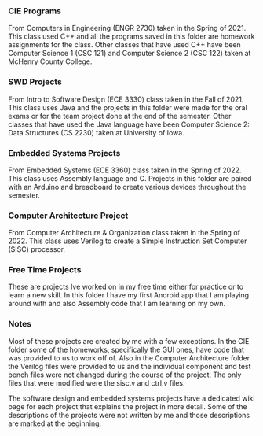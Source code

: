 ### CIE Programs
From Computers in Engineering (ENGR 2730) taken in the Spring of 2021. This class used C++ and all the programs saved in this folder are homework assignments for the class. Other classes that have used C++ have been Computer Science 1 (CSC 121) and Computer Science 2 (CSC 122) taken at McHenry County College.

### SWD Projects
From Intro to Software Design (ECE 3330) class taken in the Fall of 2021. This class uses Java and the projects in this folder were made for the oral exams or for the team project done at the end of the semester. Other classes that have used the Java language have been Computer Science 2: Data Structures (CS 2230) taken at University of Iowa.

### Embedded Systems Projects
From Embedded Systems (ECE 3360) class taken in the Spring of 2022. This class uses Assembly language and C. Projects in this folder are paired with an Arduino and breadboard to create various devices throughout the semester.

### Computer Architecture Project
From Computer Architecture & Organization class taken in the Spring of 2022. This class uses Verilog to create a Simple Instruction Set Computer (SISC) processor.

### Free Time Projects
These are projects Ive worked on in my free time either for practice or to learn a new skill. In this folder I have my first Android app that I am playing around with and also Assembly code that I am learning on my own.

### Notes
Most of these projects are created by me with a few exceptions. In the CIE folder some of the homeworks, specifically the GUI ones, have code that was provided to us to work off of. Also in the Computer Architecture folder the Verilog files were provided to us and the individual component and test bench files were not changed during the course of the project. The only files that were modified were the sisc.v and ctrl.v files.

The software design and embedded systems projects have a dedicated wiki page for each project that explains the project in more detail. Some of the descriptions of the projects were not written by me and those descriptions are marked at the beginning.

